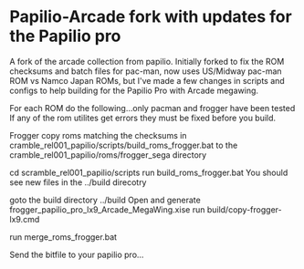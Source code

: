 Papilio-Arcade fork with updates for the Papilio pro
====================================================

A fork of the arcade collection from papilio.
Initially forked to fix the ROM checksums and batch files for pac-man, now uses US/Midway pac-man ROM vs Namco Japan ROMs, but I've made a few changes in scripts and configs to help building for the Papilio Pro with Arcade megawing.


For each ROM do the following...only pacman and frogger have been tested
If any of the rom utilites get errors they must be fixed before you build.

Frogger 
copy roms matching the checksums in cramble_rel001_papilio/scripts/build_roms_frogger.bat to the cramble_rel001_papilio/roms/frogger_sega directory

cd scramble_rel001_papilio/scripts
run build_roms_frogger.bat
You should see new files in the ../build direcotry

goto the build directory ../build
Open and generate frogger_papilio_pro_lx9_Arcade_MegaWing.xise
run build/copy-frogger-lx9.cmd

run merge_roms_frogger.bat

Send the bitfile to your papilio pro...




